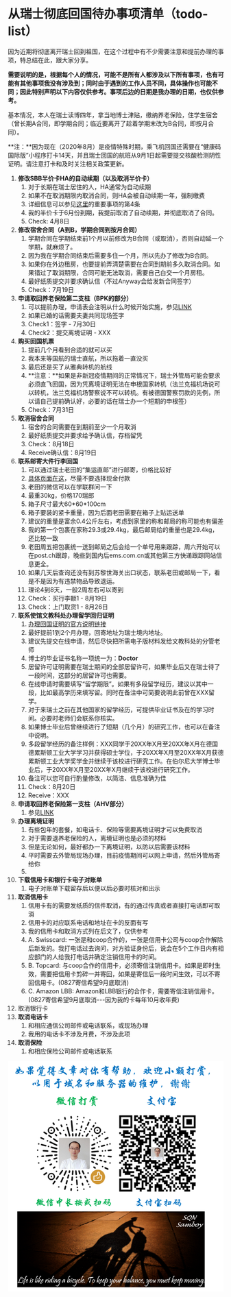 # 从瑞士彻底回国待办事项清单（todo-list）

因为近期将彻底离开瑞士回到祖国，在这个过程中有不少需要注意和提前办理的事项，特总结在此，跟大家分享。

**需要说明的是，根据每个人的情况，可能不是所有人都涉及以下所有事项，也有可能有其他事项我没有涉及到；同时由于遇到的工作人员不同，具体操作也可能不同；因此特别声明以下内容仅供参考。事项后边的日期是我办理的日期，也仅供参考。**

基本情况，本人在瑞士读博四年，拿当地博士津贴，缴纳养老保险，住学生宿舍（曾长期A合同，即学期合同；临近要离开了趁着学期末改为B合同，即按月合同）。

**注：**因为现在（2020年8月）是疫情特殊时期，乘飞机回国还需要在“健康码国际版”小程序打卡14天，并且瑞士回国的航班从9月1日起需要提交核酸检测阴性证明。请注意打卡和及时关注相关政策更新。

1. **修改SBB半价卡HA的自动续期（以及取消半价卡）**
   1. 对于长期在瑞士居住的人，HA通常为自动续期
   2. 如果不在取消期限内取消合同，则HA会被自动续期一年，强制缴费
   3. 详细信息可以参见[这](http://www.qingnansun.de/bernlife/)[里](http://www.qingnansun.de/bernlife/)的重要事项的第4条
   4. 我的半价卡于6月份到期，我提前取消了自动续期，并彻底取消了合同。
   5. Check: 4月8日
2. **修改宿舍合同（A到B，学期合同到按月合同）**
   1. 学期合同在学期结束前1个月以前修改为B合同（或取消），否则自动延一个学期，就麻烦了。
   2. 因为我在学期合同结束后需要多住一个月，所以先办了修改为B合同。
   3. 如果你在外边租房，也要提前弄清楚需要在合同到期前多久取消合同。如果错过了取消期限，合同可能无法取消，需要自己白交一个月房租。
   4. 最好纸质提交并要求确认信（不过Anyway会给发新合同签字）
   5. Check：7月19日
3. **申请取回养老保险第二支柱（BPK的部分）**
   1. 可以提前办理，申请表会注明从什么时候开始实施，参见[LINK](https://qingnansun.gitbook.io/articles/getback-pension)
   2. 如果已婚的话需要夫妻共同现场签字
   3. Check1：签字 - 7月30日
   4. Check2：提交离境证明 - XXX
4. **购买回国机票**
   1. 提前几个月看到合适的就可以买
   2. 我本来等国航的瑞士直航，所以拖着一直没买
   3. 最后还是买了从雅典转机的航线
   4. **注意：**如果是非新冠疫情期间的正常情况下，瑞士外管局可能会要求必须直飞回国，因为凭离境证明无法在申根国家转机（法兰克福机场说可以转机，法兰克福机场警察说不可以转机。有被德国警察罚款的先例，所以请自己提前确认好，必要的话在瑞士办一个短期的申根签）
   5. Check：7月31日
5. **取消宿舍合同**
   1. 宿舍的合同需要在到期前至少一个月取消
   2. 最好纸质提交并要求给予确认信，存档留凭
   3. Check：8月18日
   4. Receive确认信：8月19日
6. **联系邮寄大件行李回国**
   1. 可以通过瑞士老田的“集运直邮”进行邮寄，价格比较好
   2. [具体页面在这](https://www.ruizhiyou.com/product/ems_pick_delivery/)，尽量不要选择现金付款
   3. 老田的微信可以在学联群问一下
   4. 最重30kg，价格170瑞郎
   5. 箱子尺寸最大60\*60\*100cm
   6. 箱子要装的紧卡重量，因为后面老田需要在箱子上贴运送单
   7. 建议的重量是富余0.4公斤左右，考虑到家里的称和邮局的称可能也有偏差
   8. 我的第一个包裹在家称29.3或29.4kg，最后邮局给的重量也是29.4kg，还比较一致
   9. 老田周五把包裹统一送到邮局之后会给一个单号用来跟踪，周六开始可以在post.ch跟踪，晚些到国内后ems.com.cn或其他第三方快递跟踪网站信息更全。
   10. 如果几天后查询还没有到苏黎世海关出口状态，联系老田或邮局一下，看是不是因为有违禁物品导致退运。
   11. 理论4到8天，一般2周左右可以寄到
   12. Check：买行李额1 - 8月19日
   13. Check：上门取货1 - 8月26日
7. **联系使馆文教科处办理留学回归证明**
   1. [办理回国证明的官方说明链接](http://swiss.lxgz.org.cn/publish/portal64/tab4128/info78671.htm)
   2. 最好提前1到2个月办理，回寄地址为瑞士境内地址。
   3. 建议先提交在线申请，然后尽快把所需电子版材料发给文教科处的分管老师
   4. 博士的毕业证书名称一项统一为：**Doctor**
   5. 居留许可证明需要在瑞士期间的全部居留许可，如果毕业后又在瑞士待了一段时间，这部分的居留许可也需要。
   6. 在线申请时需要填写“留学期限”。如果有多段留学经历，建议以其中一段，比如最高学历来填写留。同时在备注中可简要说明此前曾在XXX留学。
   7. 对于来瑞士之前在其他国家的留学经历，可提供毕业证书及在的学习时间。必要时老师们会联系你核实。
   8. 如果博士毕业后曾继续进行了短期（几个月）的研究工作，也可以在备注中说明。
   9. 多段留学经历的备注样例：XXX同学于20XX年X月至20XX年X月在德国德累斯顿工业大学学习并获得硕士学位，于20XX年X月至20XX年X月获德累斯顿工业大学奖学金并继续于该校进行研究工作。在伯尔尼大学博士毕业后，于20XX年X月至20XX年X月继续于该校进行研究工作。
   10. 备注可以您可自行酌量修改，以简洁、信息准确为佳
   11. Check：8月20日
   12. Receive：XXX
8. **申请取回养老保险第一支柱（AHV部分）**
   1. 参见[LINK](https://qingnansun.gitbook.io/articles/getback-pension)
9. **办理离境证明**
   1. 有些包年的套餐，如电话卡、保险等需要离境证明才可以免费取消
   2. 对于需要退养老保险的人，离境证明也是必须的材料
   3. 但是无论如何，最好都办一下离境证明，以防以后需要该材料
   4. 平时需要去外管局现场办理，目前疫情期间可以网上申请，然后外管局寄给你
   5. 
10. **下载信用卡和银行卡电子对账单**
    1. 电子对账单下载留存后以便以后必要时核对和出示
11. **取消信用卡**
    1. 信用卡有的需要发纸质的信件取消，有的通过传真或者直接打电话即可取消
    2. 信用卡的对应联系电话和地址在卡的反面有写
    3. 我的信用卡和取消方式列在后文了，仅供参考
    4. A. Swisscard: 一张是和coop合作的，一张是信用卡公司与coop合作解除后新发的。我打电话过去询问，对方验证身份后，说会在5个工作日内有相应部门的人给我打电话并确定注销信用卡的时间。
    5. B. Topcard: 与coop合作的信用卡，必须寄信注销信用卡。如果是即时生效，需要把信用卡剪碎一并寄回，如果是寄信后一段时间生效，可以不寄回信用卡。\(0827寄信希望9月底取消\)
    6. C. Amazon LBB: Amazon和LBB银行的合作卡，需要寄信注销信用卡。\(0827寄信希望9月底取消---因为我的卡每年10月收年费\)
12. 取消银行卡
13. **取消电话卡**
    1. 和相应通信公司邮件或电话联系，或现场办理
    2. 我用的电话卡不涉及月费，不涉及此项
14. **取消保险**
    1. 和相应保险公司邮件或电话联系

![](.gitbook/assets/20200804-wei-tu-.png)





